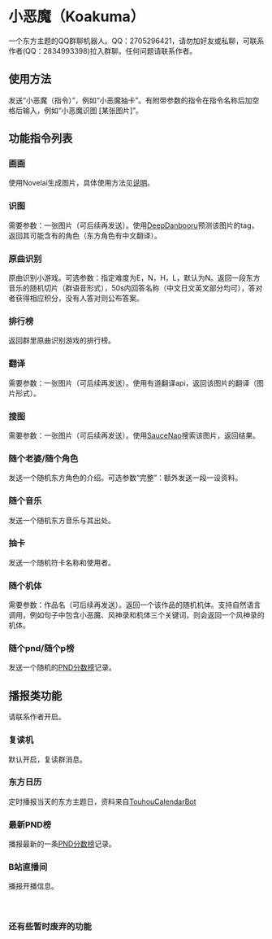 # 小恶魔（Koakuma）
一个东方主题的QQ群聊机器人。QQ：2705296421，请勿加好友或私聊，可联系作者(QQ：2834993398)拉入群聊。任何问题请联系作者。

## 使用方法
发送“小恶魔（指令）”，例如“小恶魔抽卡”。有附带参数的指令在指令名称后加空格后输入，例如“小恶魔识图 [某张图片]”。

## 功能指令列表
### 画画
使用Novelai生成图片，具体使用方法见[说明](https://github.com/zxxsmart/koakuma/blob/main/ai_image_readme.md)。

### 识图
需要参数：一张图片（可后续再发送）。使用[DeepDanbooru](https://github.com/KichangKim/DeepDanbooru)预测该图片的tag，返回其可能含有的角色（东方角色有中文翻译）。

### 原曲识别
原曲识别小游戏。可选参数：指定难度为E，N，H，L，默认为N。返回一段东方音乐的随机切片（群语音形式），50s内回答名称（中文日文英文部分均可），答对者获得相应积分，没有人答对则公布答案。

### 排行榜
返回群里原曲识别游戏的排行榜。

### 翻译
需要参数：一张图片（可后续再发送）。使用有道翻译api，返回该图片的翻译（图片形式）。

### 搜图
需要参数：一张图片（可后续再发送）。使用[SauceNao](https://saucenao.com/)搜索该图片，返回结果。

### 随个老婆/随个角色
发送一个随机东方角色的介绍。可选参数“完整”：额外发送一段一设资料。

### 随个音乐
发送一个随机东方音乐与其出处。

### 抽卡
发送一个随机符卡名称和使用者。

### 随个机体
需要参数：作品名（可后续再发送）。返回一个该作品的随机机体。支持自然语言调用，例如句子中包含小恶魔、风神录和机体三个关键词，则会返回一个风神录的机体。

### 随个pnd/随个p榜
发送一个随机的[PND分数榜](https://thscore.pndsng.com/index.php)记录。

## 播报类功能
请联系作者开启。
### 复读机
默认开启，复读群消息。

### 东方日历
定时播报当天的东方主题日，资料来自[TouhouCalendarBot](https://github.com/TouhouCalendar/TouhouCalendarBot)

### 最新PND榜
播报最新的一条[PND分数榜](https://thscore.pndsng.com/index.php)记录。

### B站直播间
播报开播信息。
<br>
<br>
<br>
### 还有些暂时废弃的功能